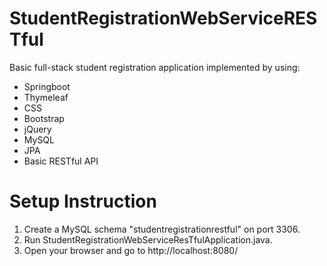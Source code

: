 # StudentRegistrationWebServiceRESTful
 Basic full-stack student registration application implemented by using:
 - Springboot
 - Thymeleaf
 - CSS
 - Bootstrap
 - jQuery
 - MySQL
 - JPA
 - Basic RESTful API

# Setup Instruction
1. Create a MySQL schema "studentregistrationrestful" on port 3306.
2. Run StudentRegistrationWebServiceResTfulApplication.java.
3. Open your browser and go to http://localhost:8080/


